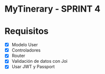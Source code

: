 # MyTinerary - SPRINT 4

# Requisitos

- [X] Modelo User  
- [X] Controladores
- [X] Router
- [X] Validación de datos con Joi 
- [X] Usar JWT y Passport
